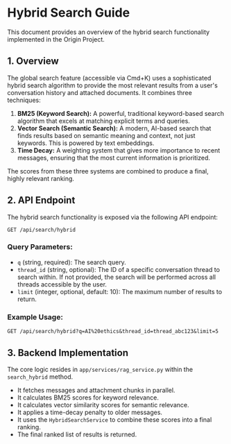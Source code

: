 # Hybrid Search Guide

This document provides an overview of the hybrid search functionality implemented in the Origin Project.

## 1. Overview

The global search feature (accessible via Cmd+K) uses a sophisticated hybrid search algorithm to provide the most relevant results from a user's conversation history and attached documents. It combines three techniques:

1.  **BM25 (Keyword Search):** A powerful, traditional keyword-based search algorithm that excels at matching explicit terms and queries.
2.  **Vector Search (Semantic Search):** A modern, AI-based search that finds results based on semantic meaning and context, not just keywords. This is powered by text embeddings.
3.  **Time Decay:** A weighting system that gives more importance to recent messages, ensuring that the most current information is prioritized.

The scores from these three systems are combined to produce a final, highly relevant ranking.

## 2. API Endpoint

The hybrid search functionality is exposed via the following API endpoint:

`GET /api/search/hybrid`

### Query Parameters:
-   `q` (string, required): The search query.
-   `thread_id` (string, optional): The ID of a specific conversation thread to search within. If not provided, the search will be performed across all threads accessible by the user.
-   `limit` (integer, optional, default: 10): The maximum number of results to return.

### Example Usage:
```
GET /api/search/hybrid?q=AI%20ethics&thread_id=thread_abc123&limit=5
```

## 3. Backend Implementation

The core logic resides in `app/services/rag_service.py` within the `search_hybrid` method.

-   It fetches messages and attachment chunks in parallel.
-   It calculates BM25 scores for keyword relevance.
-   It calculates vector similarity scores for semantic relevance.
-   It applies a time-decay penalty to older messages.
-   It uses the `HybridSearchService` to combine these scores into a final ranking.
-   The final ranked list of results is returned.
